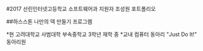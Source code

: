 #2017 선린인터넷고등학교 소프트웨어과 지원자 조성원 포트폴리오

##하스스톤 나만의 덱 만들기 프로그램

*현 고려대학교 사범대학 부속중학교 3학년 재학 중
*교내 컴퓨터 동아리 "Just Do It!" 동아리원
